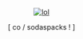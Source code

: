 <p align="center">

  <p align="center">
       <a href="http://rentry.co/sodaspacks">
         <img alt="lol" src="https://files.catbox.moe/75livy.png"/></a> 
<p align="center">
[ co / sodaspacks ! ]
